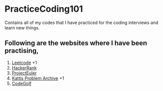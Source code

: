 # PracticeCoding101
Contains all of my codes that I have practiced for the coding interviews and learn new things.

## Following are the websites where I have been practising, 

1. [Leetcode](https://leetcode.com/problemset/all/) +1
2. [HackerRank](https://www.hackerrank.com/)
3. [ProjectEuler](https://projecteuler.net/about)
4. [Kattis Problem Archive](https://open.kattis.com/) +1
5. [CodeGolf](https://code.golf/)
